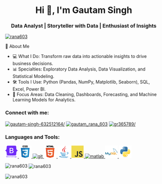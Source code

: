 <h1 align="center">Hi 👋, I'm Gautam Singh</h1>
<h3 align="center">Data Analyst | Storyteller with Data | Enthusiast of Insights</h3>

<p align="left"> <a href="https://github.com/ryo-ma/github-profile-trophy"><img src="https://github-profile-trophy.vercel.app/?username=rana603" alt="rana603" /></a> </p>

🔎 About Me
- 💻 What I Do: Transform raw data into actionable insights to drive business decisions.
- 📊 Specialties: Exploratory Data Analysis, Data Visualization, and Statistical Modeling.
- 🛠️ Tools I Use: Python (Pandas, NumPy, Matplotlib, Seaborn), SQL, Excel, Power BI.
- 🎯 Focus Areas: Data Cleaning, Dashboards, Forecasting, and Machine Learning Models for Analytics.

<h3 align="left">Connect with me:</h3>
<p align="left">
<a href="https://linkedin.com/in/gautam-singh-632512164/" target="blank"><img align="center" src="https://raw.githubusercontent.com/rahuldkjain/github-profile-readme-generator/master/src/images/icons/Social/linked-in-alt.svg" alt="gautam-singh-632512164/" height="30" width="40" /></a>
<a href="https://instagram.com/gautam_rana_603" target="blank"><img align="center" src="https://raw.githubusercontent.com/rahuldkjain/github-profile-readme-generator/master/src/images/icons/Social/instagram.svg" alt="gautam_rana_603" height="30" width="40" /></a>
<a href="https://www.leetcode.com/gr365789/" target="blank"><img align="center" src="https://raw.githubusercontent.com/rahuldkjain/github-profile-readme-generator/master/src/images/icons/Social/leet-code.svg" alt="gr365789/" height="30" width="40" /></a>
</p>

<h3 align="left">Languages and Tools:</h3>
<p align="left"> <a href="https://getbootstrap.com" target="_blank" rel="noreferrer"> <img src="https://raw.githubusercontent.com/devicons/devicon/master/icons/bootstrap/bootstrap-plain-wordmark.svg" alt="bootstrap" width="40" height="40"/> </a> <a href="https://www.w3schools.com/css/" target="_blank" rel="noreferrer"> <img src="https://raw.githubusercontent.com/devicons/devicon/master/icons/css3/css3-original-wordmark.svg" alt="css3" width="40" height="40"/> </a> <a href="https://git-scm.com/" target="_blank" rel="noreferrer"> <img src="https://www.vectorlogo.zone/logos/git-scm/git-scm-icon.svg" alt="git" width="40" height="40"/> </a> <a href="https://www.w3.org/html/" target="_blank" rel="noreferrer"> <img src="https://raw.githubusercontent.com/devicons/devicon/master/icons/html5/html5-original-wordmark.svg" alt="html5" width="40" height="40"/> </a> <a href="https://www.java.com" target="_blank" rel="noreferrer"> <img src="https://raw.githubusercontent.com/devicons/devicon/master/icons/java/java-original.svg" alt="java" width="40" height="40"/> </a> <a href="https://developer.mozilla.org/en-US/docs/Web/JavaScript" target="_blank" rel="noreferrer"> <img src="https://raw.githubusercontent.com/devicons/devicon/master/icons/javascript/javascript-original.svg" alt="javascript" width="40" height="40"/> </a> <a href="https://www.mathworks.com/" target="_blank" rel="noreferrer"> <img src="https://upload.wikimedia.org/wikipedia/commons/2/21/Matlab_Logo.png" alt="matlab" width="40" height="40"/> </a> <a href="https://www.mysql.com/" target="_blank" rel="noreferrer"> <img src="https://raw.githubusercontent.com/devicons/devicon/master/icons/mysql/mysql-original-wordmark.svg" alt="mysql" width="40" height="40"/> </a> <a href="https://www.python.org" target="_blank" rel="noreferrer"> <img src="https://raw.githubusercontent.com/devicons/devicon/master/icons/python/python-original.svg" alt="python" width="40" height="40"/> </a> </p>

<p><img align="left" src="https://github-readme-stats.vercel.app/api/top-langs?username=rana603&show_icons=true&locale=en&layout=compact" alt="rana603" /></p>

<p>&nbsp;<img align="center" src="https://github-readme-stats.vercel.app/api?username=rana603&show_icons=true&locale=en" alt="rana603" /></p>

<p><img align="center" src="https://github-readme-streak-stats.herokuapp.com/?user=rana603&" alt="rana603" /></p>

